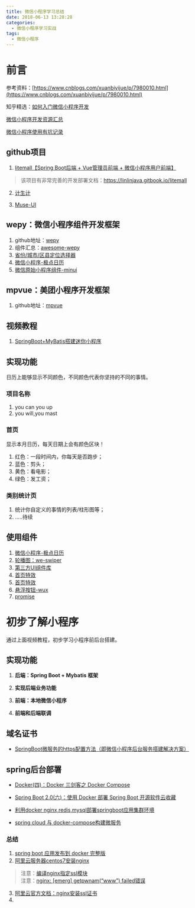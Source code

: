 ```yaml
---
title: 微信小程序学习总结
date: 2018-06-13 13:28:28
categories:
  - 微信小程序学习实战
tags:
  - 微信小程序
---
```


# 前言

参考资料：[https://www.cnblogs.com/xuanbiyijue/p/7980010.html](https://www.cnblogs.com/xuanbiyijue/p/7980010.html)  

知乎精选：[如何入门微信小程序开发](https://www.zhihu.com/question/50907897)  

[微信小程序开发资源汇总](https://github.com/justjavac/awesome-wechat-weapp)  

[微信小程序使用有坑记录](https://github.com/senola/wechat-app-issues)

## github项目  

1. [litemall【Spring Boot后端 + Vue管理员前端 + 微信小程序用户前端】](https://github.com/linlinjava/litemall)   
> 该项目有非常完善的开发部署文档：<https://linlinjava.gitbook.io/litemall>    

2. [计生计](https://github.com/ximolang/mp-jishengji)  

3. [Muse-UI](https://muse-ui.org/#/zh-CN/button)  

## wepy：微信小程序组件开发框架  

1. github地址：[wepy](https://github.com/Tencent/wepy)  
2. 组件汇总：[awesome-wepy](https://github.com/aben1188/awesome-wepy)  
3. [省份/城市/区县定位选择器](https://gitee.com/qfr_bz/citySelector)  
4. [微信小程序-极点日历](https://github.com/czcaiwj/calendar)  
5. [微信原始小程序组件-minui](https://github.com/meili/minui)  

## mpvue：美团小程序开发框架  

1. github地址：[mpvue](https://github.com/Meituan-Dianping/mpvue)

## 视频教程  

1. [SpringBoot+MyBatis搭建迷你小程序](https://www.imooc.com/learn/945)  

## 实现功能  

日历上能够显示不同颜色，不同颜色代表你坚持的不同的事情。 
### 项目名称  
1. you can you up
2. you will,you mast


### 首页

显示本月日历，每天日期上会有颜色区块！  

1. 红色：一段时间内，你每天是否跑步；  
2. 蓝色：剪头；  
3. 黄色：看电影；  
4. 绿色：发工资；

### 类别统计页  

1. 统计你自定义的事情的列表/柱形图等；  
2. .....待续  

## 使用组件  

1. [微信小程序-极点日历](https://github.com/czcaiwj/calendar)  
2. [轮播图：we-swiper](https://github.com/we-plugin/we-swiper)  
3. [第三方UI组件库](https://github.com/TalkingData/iview-weapp)  
4. [首页特效](http://www.wxapp-union.com/forum.php?mod=viewthread&tid=4628) 
5. [首页特效](https://github.com/qindiandadudu/TianguoguoXiaopu)
6. [悬浮按钮-wux](https://github.com/skyvow/wux)  
7. [promise](https://github.com/bigmeow/minapp-api-promise)
# 初步了解小程序  

通过上面视频教程，初步学习小程序前后台搭建。  

## 实现功能    

1. **后端：Spring Boot + Mybatis 框架**  

2. **实现后端业务功能**  

3. **前端：本地微信小程序**  

4. **前端和后端联调**  

## 域名证书  

* [SpringBoot微服务的https配置方法（即微信小程序后台服务搭建解决方案）](https://blog.csdn.net/Colton_Null/article/details/78266810)  

## spring后台部署  

* [Docker(四)：Docker 三剑客之 Docker Compose](http://www.ityouknow.com/docker/2018/03/22/docker-compose.html)  
* [Spring Boot 2.0(六)：使用 Docker 部署 Spring Boot 开源软件云收藏](http://www.ityouknow.com/springboot/2018/04/02/docker-favorites.html)  
* [利用docker nginx,redis,mysql部署springboot应用集群环境](https://blog.csdn.net/jzd1997/article/details/79315919)

* [spring cloud 与 docker-compose构建微服务](https://blog.csdn.net/u012734441/article/details/77832797)

### 总结  

1. [spring boot 应用发布到 docker 完整版](http://blog.anxpp.com/index.php/archives/1075/)  
2. [阿里云服务器centos7安装nginx](https://www.cnblogs.com/kaid/p/7640723.html)
> 注意：[编译nginx指定ssl模块](https://www.cnblogs.com/saneri/p/5391821.html)  
> 注意：[nginx: [emerg] getpwnam(“www”) failed错误](http://blog.itblood.com/nginx-emerg-getpwnam-www-failed.html)  

3. [阿里云官方文档：nginx安装ssl证书](https://yundun.console.aliyun.com/?spm=5176.2020520001.aliyun_sidebar.20.11f44bd3aPrsJa&p=cas#/cas/download/214817049210895?regionId=)  
4. 
